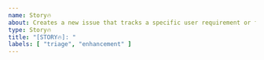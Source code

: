 ```yaml
---
name: Story🔥
about: Creates a new issue that tracks a specific user requirement or feature that needs to be implemented.
type: Story🔥
title: "[STORY🔥]: "
labels: [ "triage", "enhancement" ]
---
```

